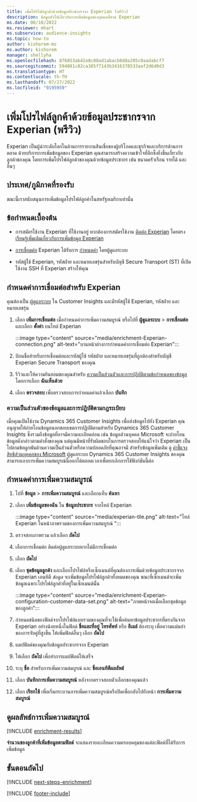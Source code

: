```yaml
---
title: เพิ่มโปรไฟล์ลูกค้าด้วยข้อมูลประชากรจาก Experian (พรีวิว)
description: ข้อมูลทั่วไปเกี่ยวกับการเพิ่มข้อมูลของบุคคลที่สาม Experian
ms.date: 06/10/2022
ms.reviewer: mhart
ms.subservice: audience-insights
ms.topic: how-to
author: kishorem-ms
ms.author: kishorem
manager: shellyha
ms.openlocfilehash: 876853ab42e8c08ad1abacb8d8a205c0aadabcf7
ms.sourcegitcommit: 594081c82ca385f7143b3416378533aaf2d6d0d3
ms.translationtype: HT
ms.contentlocale: th-TH
ms.lasthandoff: 07/27/2022
ms.locfileid: "9195959"
---
```

# <a name="enrich-customer-profiles-with-demographics-from-experian-preview"></a>เพิ่มโปรไฟล์ลูกค้าด้วยข้อมูลประชากรจาก Experian (พรีวิว)

Experian เป็นผู้นำระดับโลกในด้านการรายงานสินเชื่อของผู้บริโภคและธุรกิจและบริการด้านการตลาด ด้วยบริการการเพิ่มข้อมูลของ Experian คุณสามารถสร้างความเข้าใจที่ลึกซึ้งยิ่งขึ้นเกี่ยวกับลูกค้าของคุณ โดยการเพิ่มโปรไฟล์ลูกค้าของคุณด้วยข้อมูลประชากร เช่น ขนาดครัวเรือน รายได้ และอื่นๆ

## <a name="supported-countriesregions"></a>ประเทศ/ภูมิภาคที่รองรับ

ขณะนี้เราสนับสนุนการเพิ่มข้อมูลโปรไฟล์ลูกค้าในสหรัฐอเมริกาเท่านั้น

## <a name="prerequisites"></a>ข้อกำหนดเบื้องต้น

- การสมัครใช้งาน Experian ที่ใช้งานอยู่ หากต้องการสมัครใช้งาน [ติดต่อ Experian](https://www.experian.com/marketing-services/contact) โดยตรง [เรียนรู้เพิ่มเติมเกี่ยวกับการเพิ่มข้อมูล Experian](https://www.experian.com/marketing-services/microsoft?cmpid=ems_web_mci_cdppage)

- [การเชื่อมต่อ](connections.md) Experian ได้รับการ [กำหนดค่า](#configure-the-connection-for-experian) โดยผู้ดูแลระบบ

- รหัสผู้ใช้ Experian, รหัสฝ่าย และหมายเลขรุ่นสำหรับบัญชี Secure Transport (ST) ที่เปิดใช้งาน SSH ที่ Experian สร้างให้คุณ

## <a name="configure-the-connection-for-experian"></a>กำหนดค่าการเชื่อมต่อสำหรับ Experian

คุณต้องเป็น [ผู้ดูแลระบบ](permissions.md#admin) ใน Customer Insights และมีรหัสผู้ใช้ Experian, รหัสฝ่าย และหมายเลขรุ่น

1. เลือก **เพิ่มการเชื่อมต่อ** เมื่อกำหนดค่าการเพิ่มความสมบูรณ์ หรือไปที่ **ผู้ดูแลระบบ** > **การเชื่อมต่อ** และเลือก **ตั้งค่า** บนไทล์ Experian

   :::image type="content" source="media/enrichment-Experian-connection.png" alt-text="บานหน้าต่างการกำหนดค่าการเชื่อมต่อ Experian":::

1. ป้อนชื่อสำหรับการเชื่อมต่อและรหัสผู้ใช้ รหัสฝ่าย และหมายเลขรุ่นที่ถูกต้องสำหรับบัญชี Experian Secure Transport ของคุณ

1. รีวิวและให้ความยินยอมของคุณสำหรับ [ความเป็นส่วนตัวและการปฏิบัติตามข้อกำหนดของข้อมูล](#data-privacy-and-compliance) โดยการเลือก **ฉันเห็นด้วย**

1. เลือก **ตรวจสอบ** เพื่อตรวจสอบการกำหนดค่าแล้วเลือก **บันทึก**

### <a name="data-privacy-and-compliance"></a>ความเป็นส่วนตัวของข้อมูลและการปฏิบัติตามกฎระเบียบ

เมื่อคุณเปิดใช้งาน Dynamics 365 Customer Insights เพื่อส่งข้อมูลไปยัง Experian คุณอนุญาตให้ถ่ายโอนข้อมูลนอกขอบเขตการปฏิบัติตามสำหรับ Dynamics 365 Customer Insights ซึ่งรวมถึงข้อมูลที่อาจมีความละเอียดอ่อน เช่น ข้อมูลส่วนบุคคล Microsoft จะถ่ายโอนข้อมูลดังกล่าวตามคำสั่งของคุณ แต่คุณมีหน้าที่รับผิดชอบในการตรวจสอบให้แน่ใจว่า Experian เป็นไปตามข้อผูกพันด้านความเป็นส่วนตัวหรือความปลอดภัยที่คุณอาจมี สำหรับข้อมูลเพิ่มเติม ดู [คำชี้แจงสิทธิส่วนบุคคลของ Microsoft](https://go.microsoft.com/fwlink/?linkid=396732) ผู้ดูแลระบบ Dynamics 365 Customer Insights ของคุณสามารถเอาการเพิ่มความสมบูรณ์นี้ออกได้ตลอดเวลาเพื่อยกเลิกการใช้ฟังก์ชันนี้ต่อ

## <a name="configure-the-enrichment"></a>กำหนดค่าการเพิ่มความสมบูรณ์

1. ไปที่ **ข้อมูล** > **การเพิ่มความสมบูรณ์** และเลือกแท็บ **ค้นหา**

1. เลือก **เพิ่มข้อมูลของฉัน** ใน **ข้อมูลประชากร** จากไทล์ Experian

   :::image type="content" source="media/experian-tile.png" alt-text="ไทล์ Experian ในหน้าภาพรวมของการเพิ่มความสมบูรณ์ ":::

1. ตรวจสอบภาพรวม แล้วเลือก **ถัดไป**

1. เลือกการเชื่อมต่อ ติดต่อผู้ดูแลระบบหากไม่มีการเชื่อมต่อ

1. เลือก **ถัดไป**

1. เลือก **ชุดข้อมูลลูกค้า** และเลือกโปรไฟล์หรือเซ็กเมนต์ที่คุณต้องการเพิ่มด้วยข้อมูลประชากรจาก Experian เอนทิตี *ข้อมูล* จะเพิ่มข้อมูลโปรไฟล์ลูกค้าทั้งหมดของคุณ ขณะที่เซ็กเมนต์จะเพิ่มข้อมูลเฉพาะโปรไฟล์ลูกค้าที่อยู่ในเซ็กเมนต์นั้น

    :::image type="content" source="media/enrichment-Experian-configuration-customer-data-set.png" alt-text="ภาพหน้าจอเมื่อเลือกชุดข้อมูลของลูกค้า":::

1. กำหนดชนิดของฟิลด์จากโปรไฟล์แบบรวมของคุณที่จะใช้เพื่อค้นหาข้อมูลประชากรที่ตรงกันจาก Experian อย่างน้อยหนึ่งในฟิลด์ **ชื่อและที่อยู่** **โทรศัพท์** หรือ **อีเมล์** ต้องระบุ เพื่อความแม่นยำของการจับคู่ที่สูงขึ้น ให้เพิ่มฟิลด์อื่นๆ เลือก **ถัดไป**

1. แมปฟิลด์ของคุณกับข้อมูลประชากรจาก Experian

1. ให้เลือก **ถัดไป** เพื่อทำการแมปฟิลด์ให้เสร็จ

1. ระบุ **ชื่อ** สำหรับการเพิ่มความสมบูรณ์ และ **ชื่อเอนทิตีผลลัพธ์**

1. เลือก **บันทึกการเพิ่มความสมบูรณ์** หลังจากตรวจสอบตัวเลือกของคุณแล้ว

1. เลือก **เรียกใช้** เพื่อเริ่มกระบวนการเพิ่มความสมบูรณ์หรือปิดเพื่อกลับไปยังหน้า **การเพิ่มความสมบูรณ์**

## <a name="view-enrichment-results"></a>ดูผลลัพธ์การเพิ่มความสมบูรณ์

[!INCLUDE [enrichment-results](includes/enrichment-results.md)]

**จำนวนของลูกค้าที่เพิ่มข้อมูลตามฟิลด์** จะแสดงรายละเอียดความครอบคลุมของแต่ละฟิลด์ที่ได้รับการเพิ่มข้อมูล

## <a name="next-steps"></a>ขั้นตอนถัดไป

[!INCLUDE [next-steps-enrichment](includes/next-steps-enrichment.md)]

[!INCLUDE [footer-include](includes/footer-banner.md)]
